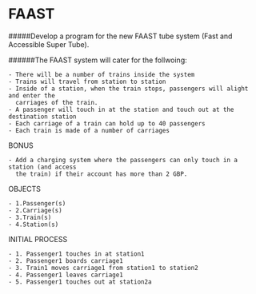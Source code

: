 FAAST
========

#####Develop a program for the new FAAST tube system (Fast and Accessible Super Tube).

######The FAAST system will cater for the follwoing:

	- There will be a number of trains inside the system
	- Trains will travel from station to station
	- Inside of a station, when the train stops, passengers will alight and enter the
	  carriages of the train.
	- A passenger will touch in at the station and touch out at the destination station
	- Each carriage of a train can hold up to 40 passengers
	- Each train is made of a number of carriages

BONUS

	- Add a charging system where the passengers can only touch in a station (and access
	  the train) if their account has more than 2 GBP.

OBJECTS

 	- 1.Passenger(s)
 	- 2.Carriage(s)
 	- 3.Train(s)
 	- 4.Station(s)


INITIAL PROCESS

	- 1. Passenger1 touches in at station1
	- 2. Passenger1 boards carriage1
	- 3. Train1 moves carriage1 from station1 to station2
	- 4. Passenger1 leaves carriage1
	- 5. Passenger1 touches out at station2a
